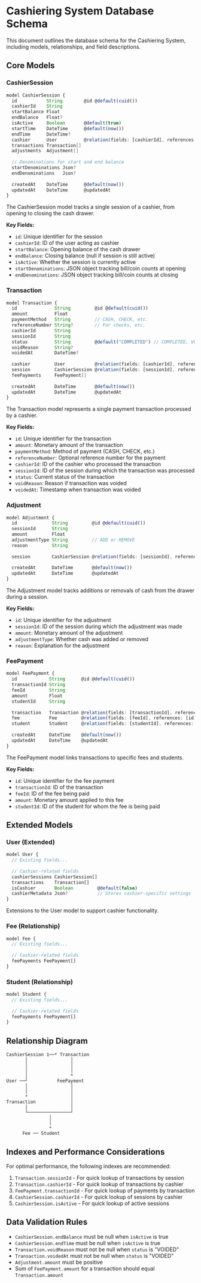 # Cashiering System Database Schema

This document outlines the database schema for the Cashiering System, including models, relationships, and field descriptions.

## Core Models

### CashierSession

```typescript
model CashierSession {
  id           String        @id @default(cuid())
  cashierId    String
  startBalance Float
  endBalance   Float?
  isActive     Boolean       @default(true)
  startTime    DateTime      @default(now())
  endTime      DateTime?
  cashier      User          @relation(fields: [cashierId], references: [id])
  transactions Transaction[]
  adjustments  Adjustment[]
  
  // Denominations for start and end balance
  startDenominations Json?
  endDenominations   Json?
  
  createdAt    DateTime      @default(now())
  updatedAt    DateTime      @updatedAt
}
```

The CashierSession model tracks a single session of a cashier, from opening to closing the cash drawer.

**Key Fields:**
- `id`: Unique identifier for the session
- `cashierId`: ID of the user acting as cashier
- `startBalance`: Opening balance of the cash drawer
- `endBalance`: Closing balance (null if session is still active)
- `isActive`: Whether the session is currently active
- `startDenominations`: JSON object tracking bill/coin counts at opening
- `endDenominations`: JSON object tracking bill/coin counts at closing

### Transaction

```typescript
model Transaction {
  id              String         @id @default(cuid())
  amount          Float
  paymentMethod   String         // CASH, CHECK, etc.
  referenceNumber String?        // For checks, etc.
  cashierId       String
  sessionId       String
  status          String         @default("COMPLETED") // COMPLETED, VOIDED, PENDING
  voidReason      String?
  voidedAt        DateTime?
  
  cashier         User           @relation(fields: [cashierId], references: [id])
  session         CashierSession @relation(fields: [sessionId], references: [id])
  feePayments     FeePayment[]
  
  createdAt       DateTime       @default(now())
  updatedAt       DateTime       @updatedAt
}
```

The Transaction model represents a single payment transaction processed by a cashier.

**Key Fields:**
- `id`: Unique identifier for the transaction
- `amount`: Monetary amount of the transaction
- `paymentMethod`: Method of payment (CASH, CHECK, etc.)
- `referenceNumber`: Optional reference number for the payment
- `cashierId`: ID of the cashier who processed the transaction
- `sessionId`: ID of the session during which the transaction was processed
- `status`: Current status of the transaction
- `voidReason`: Reason if transaction was voided
- `voidedAt`: Timestamp when transaction was voided

### Adjustment

```typescript
model Adjustment {
  id             String         @id @default(cuid())
  sessionId      String
  amount         Float
  adjustmentType String         // ADD or REMOVE
  reason         String
  
  session        CashierSession @relation(fields: [sessionId], references: [id])
  
  createdAt      DateTime       @default(now())
  updatedAt      DateTime       @updatedAt
}
```

The Adjustment model tracks additions or removals of cash from the drawer during a session.

**Key Fields:**
- `id`: Unique identifier for the adjustment
- `sessionId`: ID of the session during which the adjustment was made
- `amount`: Monetary amount of the adjustment
- `adjustmentType`: Whether cash was added or removed
- `reason`: Explanation for the adjustment

### FeePayment

```typescript
model FeePayment {
  id            String      @id @default(cuid())
  transactionId String
  feeId         String
  amount        Float
  studentId     String
  
  transaction   Transaction @relation(fields: [transactionId], references: [id])
  fee           Fee         @relation(fields: [feeId], references: [id])
  student       Student     @relation(fields: [studentId], references: [id])
  
  createdAt     DateTime    @default(now())
  updatedAt     DateTime    @updatedAt
}
```

The FeePayment model links transactions to specific fees and students.

**Key Fields:**
- `id`: Unique identifier for the fee payment
- `transactionId`: ID of the transaction
- `feeId`: ID of the fee being paid
- `amount`: Monetary amount applied to this fee
- `studentId`: ID of the student for whom the fee is being paid

## Extended Models

### User (Extended)

```typescript
model User {
  // Existing fields...
  
  // Cashier-related fields
  cashierSessions CashierSession[]
  transactions    Transaction[]
  isCashier       Boolean         @default(false)
  cashierMetadata Json?           // Stores cashier-specific settings
}
```

Extensions to the User model to support cashier functionality.

### Fee (Relationship)

```typescript
model Fee {
  // Existing fields...
  
  // Cashier-related fields
  feePayments FeePayment[]
}
```

### Student (Relationship)

```typescript
model Student {
  // Existing fields...
  
  // Cashier-related fields
  feePayments FeePayment[]
}
```

## Relationship Diagram

```
CashierSession 1──* Transaction
       │                │
       │                │
       │                │
       │                *
User ──┘           FeePayment
       │                │
       │                │
       *                │
Transaction             │
       │                │
       └────────────────┘
                │
                │
                *
      Fee ── Student
```

## Indexes and Performance Considerations

For optimal performance, the following indexes are recommended:

1. `Transaction.sessionId` - For quick lookup of transactions by session
2. `Transaction.cashierId` - For quick lookup of transactions by cashier
3. `FeePayment.transactionId` - For quick lookup of payments by transaction
4. `CashierSession.cashierId` - For quick lookup of sessions by cashier
5. `CashierSession.isActive` - For quick lookup of active sessions

## Data Validation Rules

- `CashierSession.endBalance` must be null when `isActive` is true
- `CashierSession.endTime` must be null when `isActive` is true
- `Transaction.voidReason` must not be null when `status` is "VOIDED"
- `Transaction.voidedAt` must not be null when `status` is "VOIDED"
- `Adjustment.amount` must be positive
- Sum of `FeePayment.amount` for a transaction should equal `Transaction.amount` 